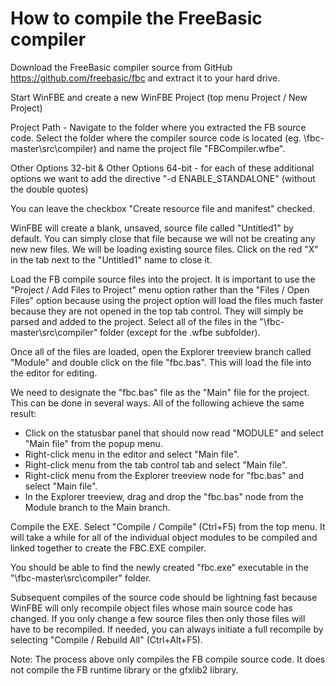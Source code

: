 # How to compile the FreeBasic compiler

Download the FreeBasic compiler source from GitHub https://github.com/freebasic/fbc and extract it to your hard drive.

Start WinFBE and create a new WinFBE Project (top menu Project / New Project)

Project Path - Navigate to the folder where you extracted the FB source code. Select the folder where the compiler source code is located (eg. \fbc-master\src\compiler) and name the project file "FBCompiler.wfbe".

Other Options 32-bit & Other Options 64-bit - for each of these additional options we want to add the directive "-d ENABLE_STANDALONE" (without the double quotes)

You can leave the checkbox "Create resource file and manifest" checked.

WinFBE will create a blank, unsaved, source file called "Untitled1" by default. You can simply close that file because we will not be creating any new new files. We will be loading existing source files. Click on the red "X" in the tab next to the "Untitled1" name to close it.

Load the FB compile source files into the project. It is important to use the "Project / Add Files to Project" menu option rather than the "Files / Open Files" option because using the project option will load the files much faster because they are not opened in the top tab control. They will simply be parsed and added  to the project. Select all of the files in the "\fbc-master\src\compiler" folder (except for the .wfbe subfolder).

Once all of the files are loaded, open the Explorer treeview branch called "Module" and double click on the file "fbc.bas". This will load the file into the editor for editing.

We need to designate the "fbc.bas" file as the "Main" file for the project. This can be done in several ways. All of the following achieve the same result:

- Click on the statusbar panel that should now read "MODULE" and select "Main file" from the popup menu. 
- Right-click menu in the editor and select "Main file".
- Right-click menu from the tab control tab and select "Main file".
- Right-click menu from the Explorer treeview node for "fbc.bas" and select "Main file".
- In the Explorer treeview, drag and drop the "fbc.bas" node from the Module branch to the Main branch.

Compile the EXE. Select "Compile / Compile" (Ctrl+F5) from the top menu. It will take a while for all of the individual object modules to be compiled and linked together to create the FBC.EXE compiler.

You should be able to find the newly created "fbc.exe" executable in the "\fbc-master\src\compiler" folder.

Subsequent compiles of the source code should be lightning fast because WinFBE will only recompile object files whose main source code has changed. If you only change a few source files then only those files will have to be recompiled. If needed, you can always initiate a full recompile by selecting "Compile / Rebuild All" (Ctrl+Alt+F5).

Note: The process above only compiles the FB compile source code. It does not compile the FB runtime library or the gfxlib2 library.

